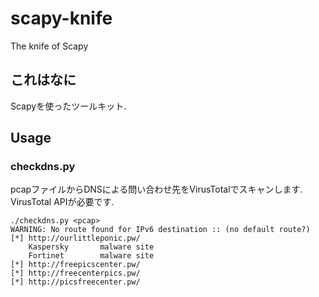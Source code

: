 # scapy-knife
The knife of Scapy

## これはなに

Scapyを使ったツールキット.  

## Usage

### checkdns.py

pcapファイルからDNSによる問い合わせ先をVirusTotalでスキャンします.  
VirusTotal APIが必要です.  
  
```
./checkdns.py <pcap>
WARNING: No route found for IPv6 destination :: (no default route?)
[*] http://ourlittleponic.pw/
    Kaspersky       malware site
    Fortinet        malware site
[*] http://freepicscenter.pw/
[*] http://freecenterpics.pw/
[*] http://picsfreecenter.pw/
```
  

